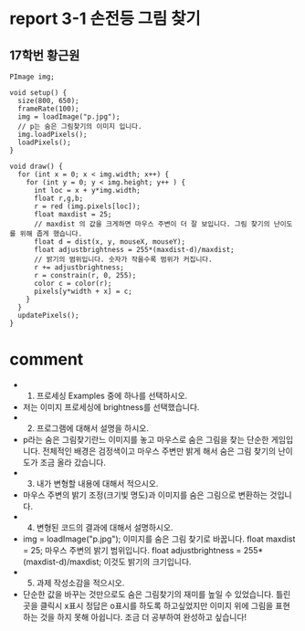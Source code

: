 # report 3-1 손전등 그림 찾기
## 17학번 황근원

```
PImage img;

void setup() {
  size(800, 650);
  frameRate(100);
  img = loadImage("p.jpg");
  // p는 숨은 그림찾기의 이미지 입니다.
  img.loadPixels();
  loadPixels();
}

void draw() {
  for (int x = 0; x < img.width; x++) {
    for (int y = 0; y < img.height; y++ ) {
      int loc = x + y*img.width;
      float r,g,b;
      r = red (img.pixels[loc]);
      float maxdist = 25;
      // maxdist 의 값을 크게하면 마우스 주변이 더 잘 보입니다. 그림 찾기의 난이도를 위해 좁게 했습니다.
      float d = dist(x, y, mouseX, mouseY);
      float adjustbrightness = 255*(maxdist-d)/maxdist;
      // 밝기의 범위입니다. 숫자가 작을수록 범위가 커집니다.
      r += adjustbrightness;
      r = constrain(r, 0, 255);
      color c = color(r);
      pixels[y*width + x] = c;
    }
  }
  updatePixels();
}

```
# comment
* 1. 프로세싱 Examples 중에 하나를 선택하시오.
* 저는 이미지 프로세싱에 brightness를 선택했습니다.
* 2. 프로그램에 대해서 설명을 하시오.
* p라는 숨은 그림찾기란느 이미지를 놓고 마우스로 숨은 그림을 찾는 단순한 게임입니다. 전체적인 배경은 검정색이고 마우스 주변만 밝게 해서 숨은 그림 찾기의 난이도가 조금 올라 갔습니다.
* 3. 내가 변형할 내용에 대해서 적으시오.
* 마우스 주변의 밝기 조정(크기빛 명도)과 이미지를 숨은 그림으로 변환하는 것입니다.
* 4. 변형된 코드의 결과에 대해서 설명하시오.
*   img = loadImage("p.jpg"); 이미지를 숨은 그림 찾기로 바꿉니다. float maxdist = 25; 마우스 주변의 밝기 범위입니다. float adjustbrightness = 255*(maxdist-d)/maxdist; 이것도 밝기의 크기입니다.
* 5. 과제 작성소감을 적으시오.
* 단순한 값을 바꾸는 것만으로도 숨은 그림찾기의 재미를 높일 수 있었습니다. 틀린 곳을 클릭시 x표시 정답은 o표시를 하도록 하고싶었지만
이미지 위에 그림을 표현하는 것을 하지 못해 아쉽니다. 조금 더 공부하여 완성하고 싶습니다!

